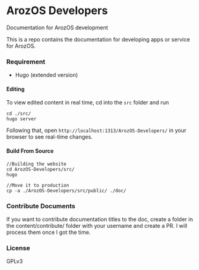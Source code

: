 # ArozOS Developers
Documentation for ArozOS development



This is a repo contains the documentation for developing apps or service for ArozOS. 

### Requirement

- Hugo (extended version)

#### Editing
To view edited content in real time, cd into the `src` folder and run 
```
cd ./src/
hugo server
```

Following that, open `http://localhost:1313/ArozOS-Developers/` in your browser to see real-time changes.

#### Build From Source

```
//Building the website
cd ArozOS-Developers/src/
hugo

//Move it to production
cp -a ./ArozOS-Developers/src/public/ ./doc/
```

### Contribute Documents

If you want to contribute documentation titles to the doc, create a folder in the content/contribute/ folder with your username and create a PR. I will process them once I got the time.

### License

GPLv3
